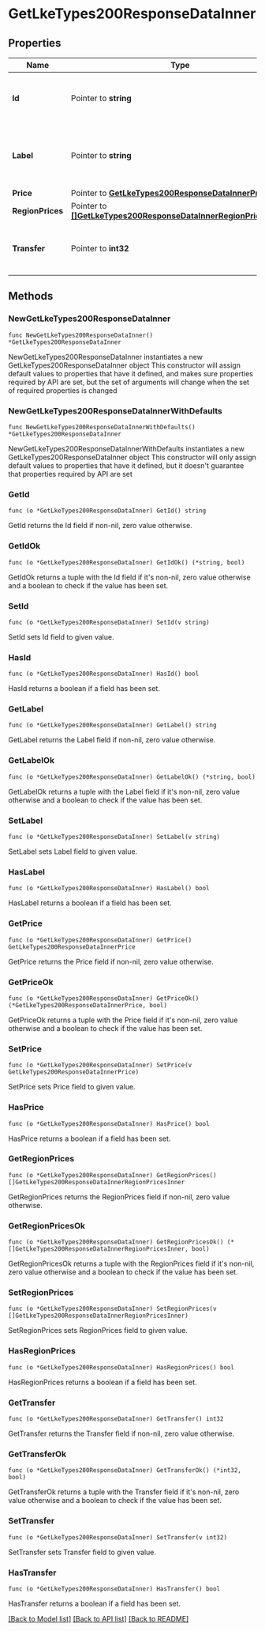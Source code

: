# GetLkeTypes200ResponseDataInner

## Properties

Name | Type | Description | Notes
------------ | ------------- | ------------- | -------------
**Id** | Pointer to **string** | The ID representing the Kubernetes type. | [optional] [readonly] 
**Label** | Pointer to **string** | The Kubernetes type label is for display purposes only. | [optional] [readonly] 
**Price** | Pointer to [**GetLkeTypes200ResponseDataInnerPrice**](GetLkeTypes200ResponseDataInnerPrice.md) |  | [optional] 
**RegionPrices** | Pointer to [**[]GetLkeTypes200ResponseDataInnerRegionPricesInner**](GetLkeTypes200ResponseDataInnerRegionPricesInner.md) |  | [optional] 
**Transfer** | Pointer to **int32** | The monthly outbound transfer amount, in MB. | [optional] [readonly] 

## Methods

### NewGetLkeTypes200ResponseDataInner

`func NewGetLkeTypes200ResponseDataInner() *GetLkeTypes200ResponseDataInner`

NewGetLkeTypes200ResponseDataInner instantiates a new GetLkeTypes200ResponseDataInner object
This constructor will assign default values to properties that have it defined,
and makes sure properties required by API are set, but the set of arguments
will change when the set of required properties is changed

### NewGetLkeTypes200ResponseDataInnerWithDefaults

`func NewGetLkeTypes200ResponseDataInnerWithDefaults() *GetLkeTypes200ResponseDataInner`

NewGetLkeTypes200ResponseDataInnerWithDefaults instantiates a new GetLkeTypes200ResponseDataInner object
This constructor will only assign default values to properties that have it defined,
but it doesn't guarantee that properties required by API are set

### GetId

`func (o *GetLkeTypes200ResponseDataInner) GetId() string`

GetId returns the Id field if non-nil, zero value otherwise.

### GetIdOk

`func (o *GetLkeTypes200ResponseDataInner) GetIdOk() (*string, bool)`

GetIdOk returns a tuple with the Id field if it's non-nil, zero value otherwise
and a boolean to check if the value has been set.

### SetId

`func (o *GetLkeTypes200ResponseDataInner) SetId(v string)`

SetId sets Id field to given value.

### HasId

`func (o *GetLkeTypes200ResponseDataInner) HasId() bool`

HasId returns a boolean if a field has been set.

### GetLabel

`func (o *GetLkeTypes200ResponseDataInner) GetLabel() string`

GetLabel returns the Label field if non-nil, zero value otherwise.

### GetLabelOk

`func (o *GetLkeTypes200ResponseDataInner) GetLabelOk() (*string, bool)`

GetLabelOk returns a tuple with the Label field if it's non-nil, zero value otherwise
and a boolean to check if the value has been set.

### SetLabel

`func (o *GetLkeTypes200ResponseDataInner) SetLabel(v string)`

SetLabel sets Label field to given value.

### HasLabel

`func (o *GetLkeTypes200ResponseDataInner) HasLabel() bool`

HasLabel returns a boolean if a field has been set.

### GetPrice

`func (o *GetLkeTypes200ResponseDataInner) GetPrice() GetLkeTypes200ResponseDataInnerPrice`

GetPrice returns the Price field if non-nil, zero value otherwise.

### GetPriceOk

`func (o *GetLkeTypes200ResponseDataInner) GetPriceOk() (*GetLkeTypes200ResponseDataInnerPrice, bool)`

GetPriceOk returns a tuple with the Price field if it's non-nil, zero value otherwise
and a boolean to check if the value has been set.

### SetPrice

`func (o *GetLkeTypes200ResponseDataInner) SetPrice(v GetLkeTypes200ResponseDataInnerPrice)`

SetPrice sets Price field to given value.

### HasPrice

`func (o *GetLkeTypes200ResponseDataInner) HasPrice() bool`

HasPrice returns a boolean if a field has been set.

### GetRegionPrices

`func (o *GetLkeTypes200ResponseDataInner) GetRegionPrices() []GetLkeTypes200ResponseDataInnerRegionPricesInner`

GetRegionPrices returns the RegionPrices field if non-nil, zero value otherwise.

### GetRegionPricesOk

`func (o *GetLkeTypes200ResponseDataInner) GetRegionPricesOk() (*[]GetLkeTypes200ResponseDataInnerRegionPricesInner, bool)`

GetRegionPricesOk returns a tuple with the RegionPrices field if it's non-nil, zero value otherwise
and a boolean to check if the value has been set.

### SetRegionPrices

`func (o *GetLkeTypes200ResponseDataInner) SetRegionPrices(v []GetLkeTypes200ResponseDataInnerRegionPricesInner)`

SetRegionPrices sets RegionPrices field to given value.

### HasRegionPrices

`func (o *GetLkeTypes200ResponseDataInner) HasRegionPrices() bool`

HasRegionPrices returns a boolean if a field has been set.

### GetTransfer

`func (o *GetLkeTypes200ResponseDataInner) GetTransfer() int32`

GetTransfer returns the Transfer field if non-nil, zero value otherwise.

### GetTransferOk

`func (o *GetLkeTypes200ResponseDataInner) GetTransferOk() (*int32, bool)`

GetTransferOk returns a tuple with the Transfer field if it's non-nil, zero value otherwise
and a boolean to check if the value has been set.

### SetTransfer

`func (o *GetLkeTypes200ResponseDataInner) SetTransfer(v int32)`

SetTransfer sets Transfer field to given value.

### HasTransfer

`func (o *GetLkeTypes200ResponseDataInner) HasTransfer() bool`

HasTransfer returns a boolean if a field has been set.


[[Back to Model list]](../README.md#documentation-for-models) [[Back to API list]](../README.md#documentation-for-api-endpoints) [[Back to README]](../README.md)


